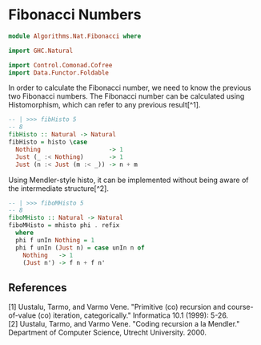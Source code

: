 # Fibonacci Numbers

```hs
module Algorithms.Nat.Fibonacci where

import GHC.Natural

import Control.Comonad.Cofree
import Data.Functor.Foldable
```

In order to calculate the Fibonacci number, we need to know the previous two Fibonacci numbers. The Fibonacci number can be calculated using Histomorphism, which can refer to any previous result[^1].

```hs
-- | >>> fibHisto 5
-- 8
fibHisto :: Natural -> Natural
fibHisto = histo \case
  Nothing                   -> 1
  Just (_ :< Nothing)       -> 1
  Just (n :< Just (m :< _)) -> n + m
```

Using Mendler-style histo, it can be implemented without being aware of the intermediate structure[^2].

```hs
-- | >>> fiboMHisto 5
-- 8
fiboMHisto :: Natural -> Natural
fiboMHisto = mhisto phi . refix
  where
  phi f unIn Nothing = 1
  phi f unIn (Just n) = case unIn n of
    Nothing   -> 1
    (Just n') -> f n + f n'
```

## References
[1] Uustalu, Tarmo, and Varmo Vene. "Primitive (co) recursion and course-of-value (co) iteration, categorically." Informatica 10.1 (1999): 5-26.  
[2] Uustalu, Tarmo, and Varmo Vene. "Coding recursion a la Mendler." Department of Computer Science, Utrecht University. 2000.  
